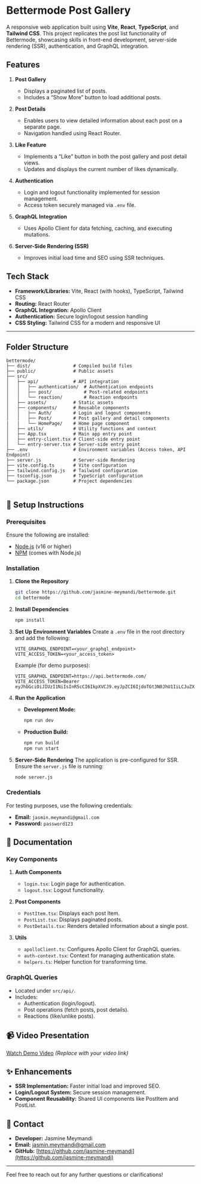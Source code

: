 # Bettermode Post Gallery

A responsive web application built using **Vite**, **React**, **TypeScript**, and **Tailwind CSS**. This project replicates the post list functionality of Bettermode, showcasing skills in front-end development, server-side rendering (SSR), authentication, and GraphQL integration.

## Features

1. **Post Gallery**
   - Displays a paginated list of posts.
   - Includes a “Show More” button to load additional posts.
2. **Post Details**

   - Enables users to view detailed information about each post on a separate page.
   - Navigation handled using React Router.

3. **Like Feature**

   - Implements a “Like” button in both the post gallery and post detail views.
   - Updates and displays the current number of likes dynamically.

4. **Authentication**

   - Login and logout functionality implemented for session management.
   - Access token securely managed via `.env` file.

5. **GraphQL Integration**

   - Uses Apollo Client for data fetching, caching, and executing mutations.

6. **Server-Side Rendering (SSR)**
   - Improves initial load time and SEO using SSR techniques.

## Tech Stack

- **Framework/Libraries:** Vite, React (with hooks), TypeScript, Tailwind CSS
- **Routing:** React Router
- **GraphQL Integration:** Apollo Client
- **Authentication:** Secure login/logout session handling
- **CSS Styling:** Tailwind CSS for a modern and responsive UI

---

## Folder Structure

```plaintext
bettermode/
├── dist/                # Compiled build files
├── public/              # Public assets
├── src/
│   ├── api/             # API integration
│   │   ├── authentication/  # Authentication endpoints
│   │   ├── post/            # Post-related endpoints
│   │   └── reaction/        # Reaction endpoints
│   ├── assets/          # Static assets
│   ├── components/      # Reusable components
│   │   ├── Auth/        # Login and logout components
│   │   ├── Post/        # Post gallery and detail components
|   |   └── HomePage/    # Home page component
│   ├── utils/           # Utility functions and context
│   ├── App.tsx          # Main app entry point
│   ├── entry-client.tsx # Client-side entry point
│   └── entry-server.tsx # Server-side entry point
├── .env                 # Environment variables (Access token, API Endpoint)
├── server.js            # Server-side Rendering
├── vite.config.ts       # Vite configuration
├── tailwind.config.js   # Tailwind configuration
├── tsconfig.json        # TypeScript configuration
└── package.json         # Project dependencies


```

## 🔧 Setup Instructions

### Prerequisites

Ensure the following are installed:

- [Node.js](https://nodejs.org/) (v16 or higher)
- [NPM](https://www.npmjs.com/) (comes with Node.js)

### Installation

1. **Clone the Repository**

   ```bash
   git clone https://github.com/jasmine-meymandi/bettermode.git
   cd bettermode
   ```

2. **Install Dependencies**

   ```bash
   npm install
   ```

3. **Set Up Environment Variables**
   Create a `.env` file in the root directory and add the following:

   ```plaintext
   VITE_GRAPHQL_ENDPOINT=<your_graphql_endpoint>
   VITE_ACCESS_TOKEN=<your_access_token>
   ```

   Example (for demo purposes):

   ```plaintext
   VITE_GRAPHQL_ENDPOINT=https://api.bettermode.com/
   VITE_ACCESS_TOKEN=Bearer eyJhbGciOiJIUzI1NiIsInR5cCI6IkpXVCJ9.eyJpZCI6IjdoTGt3N0JhU1IiLCJuZXR3b3JrSWQiOiI4ODQzQzY4MGx3IiwibmV0d29ya0RvbWFpbiI6ImJhc2ljLWc4MmRsM3I4LmJldHRlcm1vZGUuaW8iLCJ0b2tlblR5cGUiOiJVU0VSIiwiZW50aXR5SWQiOm51bGwsInBlcm1pc3Npb25Db250ZXh0IjpudWxsLCJwZXJtaXNzaW9ucyI6bnVsbCwic2Vzc2lvbklkIjoiTHZLRWFZbVJVelF3RFlZOVVUMWlGRll6NjlXSnJpT01IZTZGSHJtNWtMbUd4T21KQzgiLCJpYXQiOjE3MzIyNDcwNTEsImV4cCI6MTczNDgzOTA1MX0.Ss2lIcvfQYU3PFSiFuR1SLUl5K8c4pNjphRCQX76tA0

   ```

4. **Run the Application**

   - **Development Mode:**
     ```bash
     npm run dev
     ```
   - **Production Build:**
     ```bash
     npm run build
     npm run start
     ```

5. **Server-Side Rendering**
   The application is pre-configured for SSR. Ensure the `server.js` file is running:
   ```bash
   node server.js
   ```

### Credentials

For testing purposes, use the following credentials:

- **Email:** `jasmin.meymandi@gmail.com`
- **Password:** `password123`

## 📖 Documentation

### Key Components

1. **Auth Components**

   - `login.tsx`: Login page for authentication.
   - `logout.tsx`: Logout functionality.

2. **Post Components**

   - `PostItem.tsx`: Displays each post Item.
   - `PostList.tsx`: Displays paginated posts.
   - `PostDetails.tsx`: Renders detailed information about a single post.

3. **Utils**
   - `apolloClient.ts`: Configures Apollo Client for GraphQL queries.
   - `auth-context.tsx`: Context for managing authentication state.
   - `helpers.ts`: Helper function for transforming time.

### GraphQL Queries

- Located under `src/api/`.
- Includes:
  - Authentication (login/logout).
  - Post operations (fetch posts, post details).
  - Reactions (like/unlike posts).

## 📹 Video Presentation

[Watch Demo Video](#) _(Replace with your video link)_

## ✨ Enhancements

- **SSR Implementation:** Faster initial load and improved SEO.
- **Login/Logout System:** Secure session management.
- **Component Reusability:** Shared UI components like PostItem and PostList.

## 💬 Contact

- **Developer:** Jasmine Meymandi
- **Email:** [jasmin.meymandi@gmail.com](mailto:jasmin.meymandi@gmail.com)
- **GitHub:** [https://github.com/jasmine-meymandi](https://github.com/jasmine-meymandi)

---

Feel free to reach out for any further questions or clarifications!

```

```
